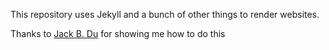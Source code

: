 This repository uses Jekyll and a bunch of other things to render websites.

Thanks to [Jack B. Du](https://jackbdu.com/) for showing me how to do this
